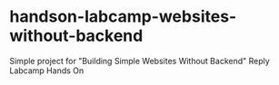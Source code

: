 # handson-labcamp-websites-without-backend
Simple project for "Building Simple Websites Without Backend" Reply Labcamp Hands On
